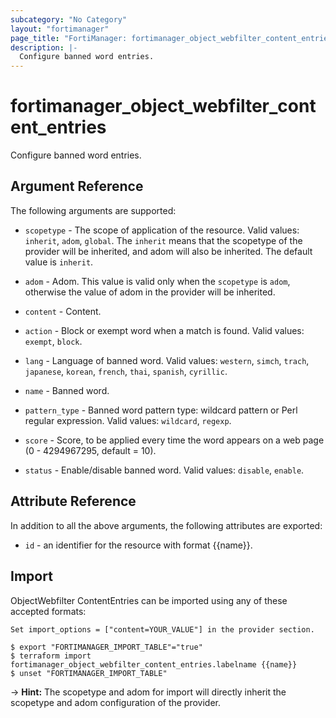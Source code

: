 ```yaml
---
subcategory: "No Category"
layout: "fortimanager"
page_title: "FortiManager: fortimanager_object_webfilter_content_entries"
description: |-
  Configure banned word entries.
---
```


# fortimanager_object_webfilter_content_entries
Configure banned word entries.

## Argument Reference


The following arguments are supported:

* `scopetype` - The scope of application of the resource. Valid values: `inherit`, `adom`, `global`. The `inherit` means that the scopetype of the provider will be inherited, and adom will also be inherited. The default value is `inherit`.
* `adom` - Adom. This value is valid only when the `scopetype` is `adom`, otherwise the value of adom in the provider will be inherited.
* `content` - Content.

* `action` - Block or exempt word when a match is found. Valid values: `exempt`, `block`.

* `lang` - Language of banned word. Valid values: `western`, `simch`, `trach`, `japanese`, `korean`, `french`, `thai`, `spanish`, `cyrillic`.

* `name` - Banned word.
* `pattern_type` - Banned word pattern type: wildcard pattern or Perl regular expression. Valid values: `wildcard`, `regexp`.

* `score` - Score, to be applied every time the word appears on a web page (0 - 4294967295, default = 10).
* `status` - Enable/disable banned word. Valid values: `disable`, `enable`.



## Attribute Reference

In addition to all the above arguments, the following attributes are exported:
* `id` - an identifier for the resource with format {{name}}.

## Import

ObjectWebfilter ContentEntries can be imported using any of these accepted formats:
```
Set import_options = ["content=YOUR_VALUE"] in the provider section.

$ export "FORTIMANAGER_IMPORT_TABLE"="true"
$ terraform import fortimanager_object_webfilter_content_entries.labelname {{name}}
$ unset "FORTIMANAGER_IMPORT_TABLE"
```
-> **Hint:** The scopetype and adom for import will directly inherit the scopetype and adom configuration of the provider.
